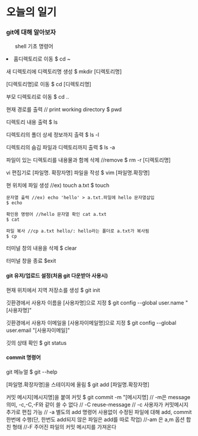 # 오늘의 일기

### git에 대해 알아보자


<ul>shell 기초 명령어</ul>
<li>
홈디렉토리로 이동
$ cd ~ 

새 디렉토리에 디렉토리명 생성
$ mkdir [디렉토리명] 

[디렉토리명]로 이동
$ cd [디렉토리명]

부모 디렉토리로 이동
$ cd ..

현재 경로를 출력 // print working directory
$ pwd

디렉토리 내용 출력
$ ls

디렉토리의 폴더 상세 정보까지 출력
$ ls -l

디렉토리의 숨김 파일과 디렉토리까지 출력
$ ls -a

파일이 있는 디렉토리를 내용물과 함께 삭제 //remove
$ rm -r [디렉토리명]

vi 편집기로 [파일명. 확장자명] 파일을 작성
$ vim [파일명.확장명]

현 위치에 파일 생성 //ex) touch a.txt
$ touch 

    문자열 출력 //ex) echo 'hello' > a.txt.파일에 hello 문자열삽입
    $ echo 

    확인용 명령어 //hello 문자열 확인 cat a.txt
    $ cat

    파일 복사 //cp a.txt hello/: hello라는 폴더로 a.txt가 복사됨
    $ cp


터미널 창의 내용을 삭제
$ clear

터미널 창을 종료
$exit
</li>


#### git 유저/업로드 설정(처음 git 다운받아 사용시)
현재 위치에서 지역 저장소를 생성
$ git init

깃환경에서 사용자 이름을  [사용자명]으로 지정
$ git config --global user.name "[사용자명]"

깃환경에서 사용자 이메일을 [사용자이메일명]으로 지정
$ git config --global user.email "[사용자이메일]"

깃의 상태 확인
$ git status

#### commit 명령어
git 메뉴얼
$ git --help

[파일명.확장자명]을 스테이지에 올림
$ git add [파일명.확장자명]

커밋 메시지[메시지명]을 붙여 커밋
$ git commit -m "[메시지명]
// -m은 message 의미, -c,-C,-F와 같이 쓸 수 없다
// -C reuse-message
// -c 사용자가 커밋메시지 추가로 편집 가능
// -a 별도의 add 명령어 사용없이 수정된 파일에 대해 add, commit 한번에 수행(단, 한번도 add되지 않은 파일은 add를 따로 작업)
//-am 은 a,m 옵션 합친 형태
//-F 주어진 파일의 커밋 메시지를 가져온다



